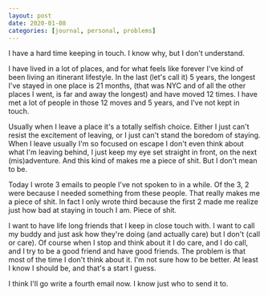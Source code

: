 ```yaml
---
layout: post
date: 2020-01-08
categories: [journal, personal, problems]
---
```


I have a hard time keeping in touch. I know why, but I don't understand.

I have lived in a lot of places, and for what feels like forever I've kind of been living
an itinerant lifestyle. In the last (let's call it) 5 years, the longest I've stayed in one place is 21 months, (that was NYC and
of all the other places I went, is far and away the longest) and have moved 12 times. I have met a lot of people
in those 12 moves and 5 years, and I've not kept in touch.

Usually when I leave a place it's a totally selfish choice. Either I just can't resist the excitement of leaving, or I just can't stand
the boredom of staying. When I leave usually I'm so focused on escape I don't even think about what I'm leaving behind, I just keep my eye set
straight in front, on the next (mis)adventure. And this kind of makes me a piece of shit. But I don't mean to be.

Today I wrote 3 emails to people I've not spoken to in a while. Of the 3, 2 were because I needed something from these people. That really makes me a
piece of shit. In fact I only wrote third because the first 2 made me realize just how bad at staying in touch I am. Piece of shit.

I want to have life long friends that I keep in close touch with. I want to call my buddy and just ask how they're doing (and actually care)
but I don't (call or care). Of course when I stop and think about it I do care, and I do call, and I try to be a good friend and have good friends.
The problem is that most of the time I don't think about it. I'm not sure how to be better. At least I know I should be, and that's a start I guess.


I think I'll go write a fourth email now. I know just who to send it to.
